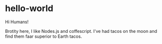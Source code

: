 # hello-world

Hi Humans!

Brotity here, I like Nodes.js and coffescript.
I've had tacos on the moon and find them faar superior to Earth tacos.
